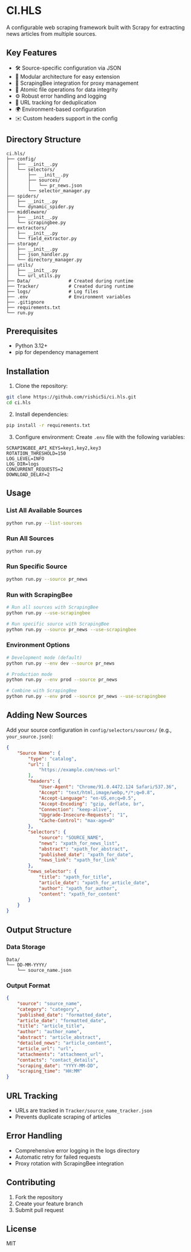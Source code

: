 # CI.HLS

A configurable web scraping framework built with Scrapy for extracting news articles from multiple sources.


## Key Features

- 🛠️ Source-specific configuration via JSON
- 🧩 Modular architecture for easy extension
- 🐝 ScrapingBee integration for proxy management
- 📂 Atomic file operations for data integrity
- ⚙️ Robust error handling and logging
- 🔗 URL tracking for deduplication
- 🌍 Environment-based configuration
- ✉️ Custom headers support in the config

## Directory Structure
```
ci.hls/
├── config/
│   ├── __init__.py
│   └── selectors/
│       ├── __init__.py
│       ├── sources/
│       │   └── pr_news.json
│       └── selector_manager.py
├── spiders/
│   ├── __init__.py
│   └── dynamic_spider.py
├── middleware/
│   ├── __init__.py
│   └── scrapingbee.py
├── extractors/
│   ├── __init__.py
│   └── field_extractor.py
├── storage/
│   ├── __init__.py
│   ├── json_handler.py
│   └── directory_manager.py
├── utils/
│   ├── __init__.py
│   └── url_utils.py
├── Data/              # Created during runtime
├── Tracker/           # Created during runtime
├── logs/              # Log files
├── .env               # Environment variables
├── .gitignore
├── requirements.txt
└── run.py
```

## Prerequisites
- Python 3.12+
- pip for dependency management

## Installation

1. Clone the repository:
```bash
git clone https://github.com/rishic5i/ci.hls.git
cd ci.hls
```

2. Install dependencies:
```bash
pip install -r requirements.txt
```

3. Configure environment:
Create `.env` file with the following variables:
```env
SCRAPINGBEE_API_KEYS=key1,key2,key3
ROTATION_THRESHOLD=150
LOG_LEVEL=INFO
LOG_DIR=logs
CONCURRENT_REQUESTS=2
DOWNLOAD_DELAY=2
```

## Usage

### List All Available Sources
```bash
python run.py --list-sources
```

### Run All Sources
```bash
python run.py
```

### Run Specific Source
```bash
python run.py --source pr_news
```

### Run with ScrapingBee
```bash
# Run all sources with ScrapingBee
python run.py --use-scrapingbee

# Run specific source with ScrapingBee
python run.py --source pr_news --use-scrapingbee
```

### Environment Options
```bash
# Development mode (default)
python run.py --env dev --source pr_news

# Production mode
python run.py --env prod --source pr_news

# Combine with ScrapingBee
python run.py --env prod --source pr_news --use-scrapingbee
```

## Adding New Sources

Add your source configuration in `config/selectors/sources/` (e.g., `your_source.json`):
```json
{
    "Source Name": {
        "type": "catalog",
        "url": [
            "https://example.com/news-url"
        ],
        "headers": {
            "User-Agent": "Chrome/91.0.4472.124 Safari/537.36",
            "Accept": "text/html,image/webp,*/*;q=0.8",
            "Accept-Language": "en-US,en;q=0.5",
            "Accept-Encoding": "gzip, deflate, br",
            "Connection": "keep-alive",
            "Upgrade-Insecure-Requests": "1",
            "Cache-Control": "max-age=0"
        },
        "selectors": {
            "source": "SOURCE_NAME",
            "news": "xpath_for_news_list",
            "abstract": "xpath_for_abstract",
            "published_date": "xpath_for_date",
            "news_link": "xpath_for_link"
        },
        "news_selector": {
            "title": "xpath_for_title",
            "article_date": "xpath_for_article_date",
            "author": "xpath_for_author",
            "content": "xpath_for_content"
        }
    }
}
```

## Output Structure

### Data Storage
```
Data/
└── DD-MM-YYYY/
    └── source_name.json
```

### Output Format
```json
{
    "source": "source_name",
    "category": "category",
    "published_date": "formatted_date",
    "article_date": "formatted_date",
    "title": "article_title",
    "author": "author_name",
    "abstract": "article_abstract",
    "detailed_news": "article_content",
    "article_url": "url",
    "attachments": "attachment_url",
    "contacts": "contact_details",
    "scraping_date": "YYYY-MM-DD",
    "scraping_time": "HH:MM"
}
```

## URL Tracking
- URLs are tracked in `Tracker/source_name_tracker.json`
- Prevents duplicate scraping of articles

## Error Handling
- Comprehensive error logging in the logs directory
- Automatic retry for failed requests
- Proxy rotation with ScrapingBee integration

## Contributing
1. Fork the repository
2. Create your feature branch
3. Submit pull request

## License
MIT
